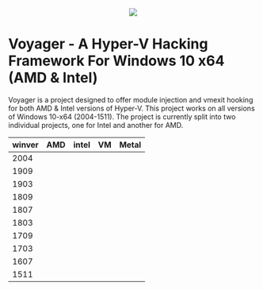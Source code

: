<div align="center">
    <img src="https://imgur.com/nvmaJnJ.png"/>
</div>

# Voyager - A Hyper-V Hacking Framework For Windows 10 x64 (AMD & Intel)

Voyager is a project designed to offer module injection and vmexit hooking for both AMD & Intel versions of Hyper-V. This project works on all versions of Windows 10-x64 (2004-1511).
The project is currently split into two individual projects, one for Intel and another for AMD. 

| winver | AMD | intel | VM | Metal |
|--------|-----|-------|----|-------|
| 2004   |     |       |    |       |
| 1909   |     |       |    |       |
| 1903   |     |       |    |       |
| 1809   |     |       |    |       |
| 1807   |     |       |    |       |
| 1803   |     |       |    |       |
| 1709   |     |       |    |       |
| 1703   |     |       |    |       |
| 1607   |     |       |    |       |
| 1511   |     |       |    |       |